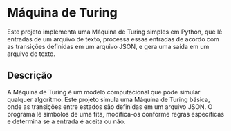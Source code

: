 # Máquina de Turing

Este projeto implementa uma Máquina de Turing simples em Python, que lê entradas de um arquivo de texto, processa essas entradas de acordo com as transições definidas em um arquivo JSON, e gera uma saída em um arquivo de texto.

## Descrição

A Máquina de Turing é um modelo computacional que pode simular qualquer algoritmo. Este projeto simula uma Máquina de Turing básica, onde as transições entre estados são definidas em um arquivo JSON. O programa lê símbolos de uma fita, modifica-os conforme regras específicas e determina se a entrada é aceita ou não.
